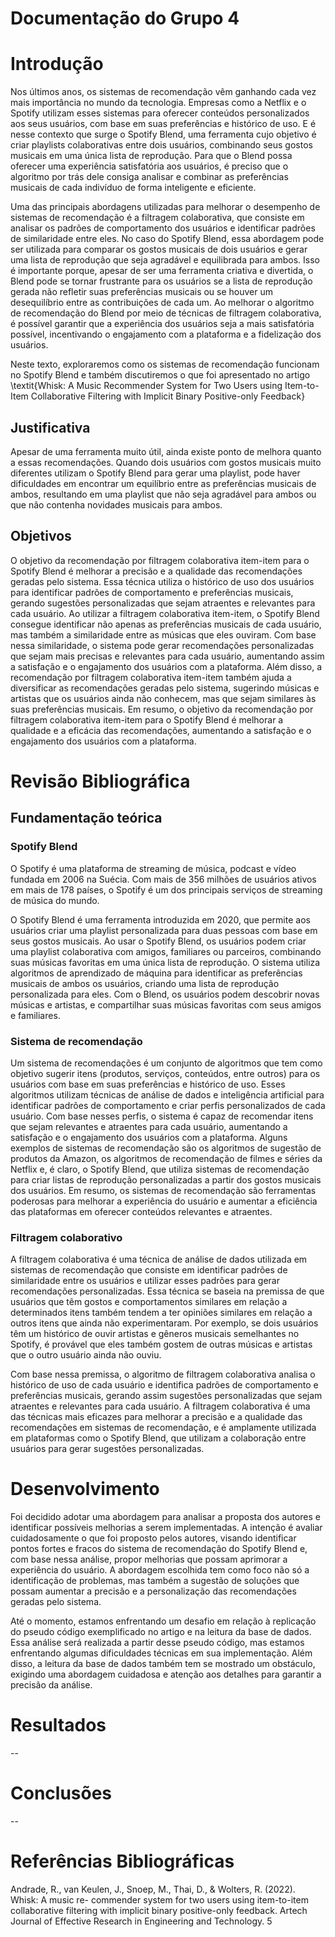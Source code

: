 # Documentação do Grupo 4


# Introdução

Nos últimos anos, os sistemas de recomendação vêm ganhando cada vez mais importância no mundo da tecnologia. Empresas como a Netflix e o Spotify utilizam esses sistemas para oferecer conteúdos personalizados aos seus usuários, com base em suas preferências e histórico de uso. E é nesse contexto que surge o Spotify Blend, uma ferramenta cujo objetivo é criar playlists colaborativas entre dois usuários, combinando seus gostos musicais em uma única lista de reprodução. Para que o Blend possa oferecer uma experiência satisfatória aos usuários, é preciso que o algoritmo por trás dele consiga analisar e combinar as preferências musicais de cada indivíduo de forma inteligente e eficiente. 

Uma das principais abordagens utilizadas para melhorar o desempenho de sistemas de recomendação é a filtragem colaborativa, que consiste em analisar os padrões de comportamento dos usuários e identificar padrões de similaridade entre eles. No caso do Spotify Blend, essa abordagem pode ser utilizada para comparar os gostos musicais de dois usuários e gerar uma lista de reprodução que seja agradável e equilibrada para ambos. Isso é importante porque, apesar de ser uma ferramenta criativa e divertida, o Blend pode se tornar frustrante para os usuários se a lista de reprodução gerada não refletir suas preferências musicais ou se houver um desequilíbrio entre as contribuições de cada um. Ao melhorar o algoritmo de recomendação do Blend por meio de técnicas de filtragem colaborativa, é possível garantir que a experiência dos usuários seja a mais satisfatória possível, incentivando o engajamento com a plataforma e a fidelização dos usuários.

Neste texto, exploraremos como os sistemas de recomendação funcionam no Spotify Blend e também discutiremos o que foi apresentado no artigo \textit{Whisk: A Music Recommender System for Two Users using Item-to-Item Collaborative Filtering with Implicit Binary Positive-only Feedback}
## Justificativa

Apesar de uma ferramenta muito útil, ainda existe ponto de melhora quanto a essas recomendações. Quando dois usuários com gostos musicais muito diferentes utilizam o Spotify Blend para gerar uma playlist, pode haver dificuldades em encontrar um equilíbrio entre as preferências musicais de ambos, resultando em uma playlist que não seja agradável para ambos ou que não contenha novidades musicais para ambos.


## Objetivos

O objetivo da recomendação por filtragem colaborativa item-item para o Spotify Blend é melhorar a precisão e a qualidade das recomendações geradas pelo sistema. Essa técnica utiliza o histórico de uso dos usuários para identificar padrões de comportamento e preferências musicais, gerando sugestões personalizadas que sejam atraentes e relevantes para cada usuário. Ao utilizar a filtragem colaborativa item-item, o Spotify Blend consegue identificar não apenas as preferências musicais de cada usuário, mas também a similaridade entre as músicas que eles ouviram. Com base nessa similaridade, o sistema pode gerar recomendações personalizadas que sejam mais precisas e relevantes para cada usuário, aumentando assim a satisfação e o engajamento dos usuários com a plataforma. Além disso, a recomendação por filtragem colaborativa item-item também ajuda a diversificar as recomendações geradas pelo sistema, sugerindo músicas e artistas que os usuários ainda não conhecem, mas que sejam similares às suas preferências musicais. Em resumo, o objetivo da recomendação por filtragem colaborativa item-item para o Spotify Blend é melhorar a qualidade e a eficácia das recomendações, aumentando a satisfação e o engajamento dos usuários com a plataforma.


# Revisão Bibliográfica

## Fundamentação teórica
### Spotify Blend
O Spotify é uma plataforma de streaming de música, podcast e vídeo fundada em 2006 na Suécia. Com mais de 356 milhões de usuários ativos em mais de 178 países, o Spotify é um dos principais serviços de streaming de música do mundo.

O Spotify Blend é uma ferramenta introduzida em 2020, que permite aos usuários criar uma playlist personalizada para duas pessoas com base em seus gostos musicais. Ao usar o Spotify Blend, os usuários podem criar uma playlist colaborativa com amigos, familiares ou parceiros, combinando suas músicas favoritas em uma única lista de reprodução. O sistema utiliza algoritmos de aprendizado de máquina para identificar as preferências musicais de ambos os usuários, criando uma lista de reprodução personalizada para eles. Com o Blend, os usuários podem descobrir novas músicas e artistas, e compartilhar suas músicas favoritas com seus amigos e familiares.

### Sistema de recomendação

Um sistema de recomendações é um conjunto de algoritmos que tem como objetivo sugerir itens (produtos, serviços, conteúdos, entre outros) para os usuários com base em suas preferências e histórico de uso. Esses algoritmos utilizam técnicas de análise de dados e inteligência artificial para identificar padrões de comportamento e criar perfis personalizados de cada usuário. Com base nesses perfis, o sistema é capaz de recomendar itens que sejam relevantes e atraentes para cada usuário, aumentando a satisfação e o engajamento dos usuários com a plataforma. Alguns exemplos de sistemas de recomendação são os algoritmos de sugestão de produtos da Amazon, os algoritmos de recomendação de filmes e séries da Netflix e, é claro, o Spotify Blend, que utiliza sistemas de recomendação para criar listas de reprodução personalizadas a partir dos gostos musicais dos usuários. Em resumo, os sistemas de recomendação são ferramentas poderosas para melhorar a experiência do usuário e aumentar a eficiência das plataformas em oferecer conteúdos relevantes e atraentes.

### Filtragem colaborativo

A filtragem colaborativa é uma técnica de análise de dados utilizada em sistemas de recomendação que consiste em identificar padrões de similaridade entre os usuários e utilizar esses padrões para gerar recomendações personalizadas. Essa técnica se baseia na premissa de que usuários que têm gostos e comportamentos similares em relação a determinados itens também tendem a ter opiniões similares em relação a outros itens que ainda não experimentaram. Por exemplo, se dois usuários têm um histórico de ouvir artistas e gêneros musicais semelhantes no Spotify, é provável que eles também gostem de outras músicas e artistas que o outro usuário ainda não ouviu. 

Com base nessa premissa, o algoritmo de filtragem colaborativa analisa o histórico de uso de cada usuário e identifica padrões de comportamento e preferências musicais, gerando assim sugestões personalizadas que sejam atraentes e relevantes para cada usuário. A filtragem colaborativa é uma das técnicas mais eficazes para melhorar a precisão e a qualidade das recomendações em sistemas de recomendação, e é amplamente utilizada em plataformas como o Spotify Blend, que utilizam a colaboração entre usuários para gerar sugestões personalizadas.

# Desenvolvimento

Foi decidido adotar uma abordagem para analisar a proposta dos autores e identificar possíveis melhorias a serem implementadas. A intenção é avaliar cuidadosamente o que foi proposto pelos autores, visando identificar pontos fortes e fracos do sistema de recomendação do Spotify Blend e, com base nessa análise, propor melhorias que possam aprimorar a experiência do usuário. A abordagem escolhida tem como foco não só a identificação de problemas, mas também a sugestão de soluções que possam aumentar a precisão e a personalização das recomendações geradas pelo sistema.

Até o momento, estamos enfrentando um desafio em relação à replicação do pseudo código exemplificado no artigo e na leitura da base de dados. Essa análise será realizada a partir desse pseudo código, mas estamos enfrentando algumas dificuldades técnicas em sua implementação. Além disso, a leitura da base de dados também tem se mostrado um obstáculo, exigindo uma abordagem cuidadosa e atenção aos detalhes para garantir a precisão da análise.

# Resultados

--

# Conclusões

--

# Referências Bibliográficas

Andrade, R., van Keulen, J., Snoep, M., Thai, D., & Wolters, R. (2022). Whisk: A music re-
commender system for two users using item-to-item collaborative filtering with implicit binary
positive-only feedback. Artech Journal of Effective Research in Engineering and Technology.
5
